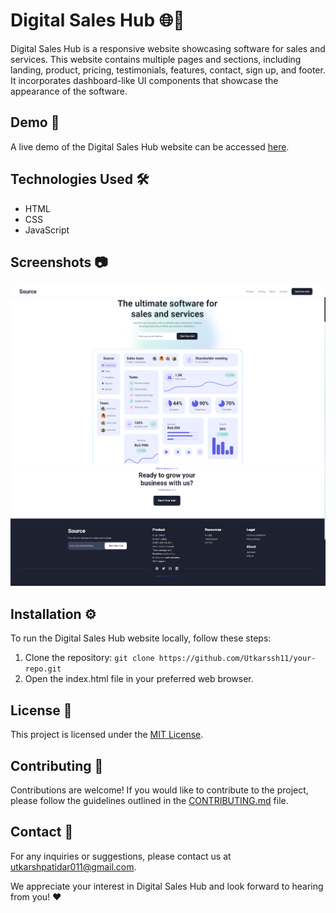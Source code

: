 # Digital Sales Hub 🌐💼

Digital Sales Hub is a responsive website showcasing software for sales and services. This website contains multiple pages and sections, including landing, product, pricing, testimonials, features, contact, sign up, and footer. It incorporates dashboard-like UI components that showcase the appearance of the software.

## Demo 🚀

A live demo of the Digital Sales Hub website can be accessed [here](https://utkarsh11-digital-sales-hub.netlify.app/).

## Technologies Used 🛠️

- HTML
- CSS
- JavaScript

## Screenshots 📷

![Screenshot 1](https://github.com/Utkarssh11/Digital-Sales-Hub/blob/main/Screenshot%20(337).png?raw=true)
![Screenshot 2](https://github.com/Utkarssh11/Digital-Sales-Hub/blob/main/Screenshot%20(340).png?raw=true)

## Installation ⚙️

To run the Digital Sales Hub website locally, follow these steps:

1. Clone the repository: `git clone https://github.com/Utkarssh11/your-repo.git`
2. Open the index.html file in your preferred web browser.

## License 📝

This project is licensed under the [MIT License](LICENSE).

## Contributing 🤝

Contributions are welcome! If you would like to contribute to the project, please follow the guidelines outlined in the [CONTRIBUTING.md](CONTRIBUTING.md) file.

## Contact 📧

For any inquiries or suggestions, please contact us at utkarshpatidar011@gmail.com.

We appreciate your interest in Digital Sales Hub and look forward to hearing from you! ❤️
